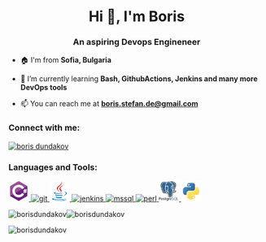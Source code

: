 <h1 align="center">Hi 👋, I'm Boris</h1>
<h3 align="center">An aspiring Devops Engineneer</h3>

- 🏠 I'm from **Sofia, Bulgaria**

- 🌱 I’m currently learning **Bash, GithubActions, Jenkins and many more DevOps tools**

- 📫 You can reach me at **boris.stefan.de@gmail.com**

<h3 align="left">Connect with me:</h3>
<p align="left">
<a href="https://linkedin.com/in/boris-dundakov" target="blank"><img align="center" src="https://raw.githubusercontent.com/rahuldkjain/github-profile-readme-generator/master/src/images/icons/Social/linked-in-alt.svg" alt="boris dundakov" height="30" width="40" /></a>
</p>

<h3 align="left">Languages and Tools:</h3>
<p align="left"> <a href="https://www.w3schools.com/cs/" target="_blank" rel="noreferrer"> <img src="https://raw.githubusercontent.com/devicons/devicon/master/icons/csharp/csharp-original.svg" alt="csharp" width="40" height="40"/> </a> <a href="https://git-scm.com/" target="_blank" rel="noreferrer"> <img src="https://www.vectorlogo.zone/logos/git-scm/git-scm-icon.svg" alt="git" width="40" height="40"/> </a> <a href="https://www.java.com" target="_blank" rel="noreferrer"> <img src="https://raw.githubusercontent.com/devicons/devicon/master/icons/java/java-original.svg" alt="java" width="40" height="40"/> </a> <a href="https://www.jenkins.io" target="_blank" rel="noreferrer"> <img src="https://www.vectorlogo.zone/logos/jenkins/jenkins-icon.svg" alt="jenkins" width="40" height="40"/> </a> <a href="https://www.microsoft.com/en-us/sql-server" target="_blank" rel="noreferrer"> <img src="https://www.svgrepo.com/show/303229/microsoft-sql-server-logo.svg" alt="mssql" width="40" height="40"/> </a> <a href="https://www.perl.org/" target="_blank" rel="noreferrer"> <img src="https://api.iconify.design/logos-perl.svg" alt="perl" width="40" height="40"/> </a> <a href="https://www.postgresql.org" target="_blank" rel="noreferrer"> <img src="https://raw.githubusercontent.com/devicons/devicon/master/icons/postgresql/postgresql-original-wordmark.svg" alt="postgresql" width="40" height="40"/> </a> <a href="https://www.python.org" target="_blank" rel="noreferrer"> <img src="https://raw.githubusercontent.com/devicons/devicon/master/icons/python/python-original.svg" alt="python" width="40" height="40"/> </a> </p>

<p><img align="left" src="https://api.githubtrends.io/user/svg/BorisDundakov/langs" alt="borisdundakov" /></p>

<p>&nbsp;<img align="left" src="https://github-readme-stats.vercel.app/api?username=borisdundakov&show_icons=true&locale=en" alt="borisdundakov" /></p>

<p><img align="left" src="https://github-readme-streak-stats.herokuapp.com/?user=borisdundakov&" alt="borisdundakov" /></p>
